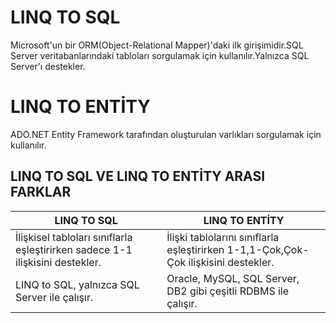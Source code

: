 # LINQ TO SQL 
Microsoft'un bir ORM(Object-Relational Mapper)'daki ilk girişimidir.SQL Server veritabanlarındaki tabloları sorgulamak için kullanılır.Yalnızca SQL Server'ı destekler. 

# LINQ TO ENTİTY
ADO.NET Entity Framework tarafından oluşturulan varlıkları sorgulamak için kullanılır.

## LINQ TO SQL VE LINQ TO ENTİTY ARASI FARKLAR 

LINQ TO SQL| LINQ TO ENTİTY
-----------|-----------------
İlişkisel tabloları sınıflarla eşleştirirken sadece 1-1 ilişkisini destekler. | İlişki tablolarını sınıflarla eşleştirirken 1-1,1-Çok,Çok-Çok ilişkisini destekler.
LINQ to SQL, yalnızca SQL Server ile çalışır. |	Oracle, MySQL, SQL Server, DB2 gibi çeşitli RDBMS ile çalışır.




